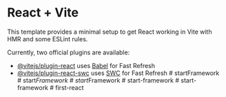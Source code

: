 # React + Vite

This template provides a minimal setup to get React working in Vite with HMR and some ESLint rules.

Currently, two official plugins are available:

- [@vitejs/plugin-react](https://github.com/vitejs/vite-plugin-react/blob/main/packages/plugin-react/README.md) uses [Babel](https://babeljs.io/) for Fast Refresh
- [@vitejs/plugin-react-swc](https://github.com/vitejs/vite-plugin-react-swc) uses [SWC](https://swc.rs/) for Fast Refresh
#   s t a r t F r a m e w o r k  
 #   s t a r t _ F r a m e w o r k  
 #   s t a r t _ F r a m e w o r k  
 #   s t a r t - f r a m e w o r k  
 #   s t a r t - f r a m e w o r k  
 #   f i r s t - r e a c t  
 